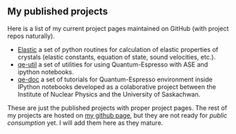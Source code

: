 My published projects
-----------

Here is a list of my current project pages maintained on GitHub (with project repos naturally).

* [Elastic](http://jochym.github.io/Elastic) a set of python routines for calculation of elastic properties of crystals (elastic constants, equation of state, sound velocities, etc.).
* [qe-util](http://jochym.github.io/qe-util) a set of utilities for using Quantum-Espresso with ASE and ipython notebooks.
* [qe-doc](http://jochym.github.io/qe-util) a set of tutorials for Quantum-Espresso environment inside IPython notebooks developed as a colaborative project between the Institute of Nuclear Physics and the University of Saskachwan. 

These are just the published projects with proper project pages. The rest of my projects are hosted on [my github page](http://github.com/jochym), but they are not ready for *public consumption* yet. I will add them here as they mature.


